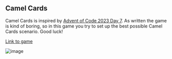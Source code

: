 ## Camel Cards
Camel Cards is inspired by [Advent of Code 2023 Day 7](https://adventofcode.com/2023/day/7). As written the game is kind of boring, so in this game you try to set up the best possible Camel Cards scenario. Good luck!

[Link to game](https://camel.river.me/)

![image](https://github.com/RheingoldRiver/CamelCards/assets/18037011/da90fe10-63c5-4fd2-a355-5b66b2f1f345)
